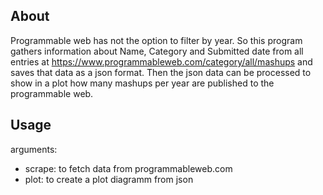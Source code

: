 ## About

Programmable web has not the option to filter by year. So this program gathers information about Name, Category and Submitted date from all entries at https://www.programmableweb.com/category/all/mashups and saves that data as a json format. Then the json data can be processed to show in a plot how many mashups per year are published to the programmable web.

## Usage

arguments:

* scrape: to fetch data from programmableweb.com
* plot: to create a plot diagramm from json

